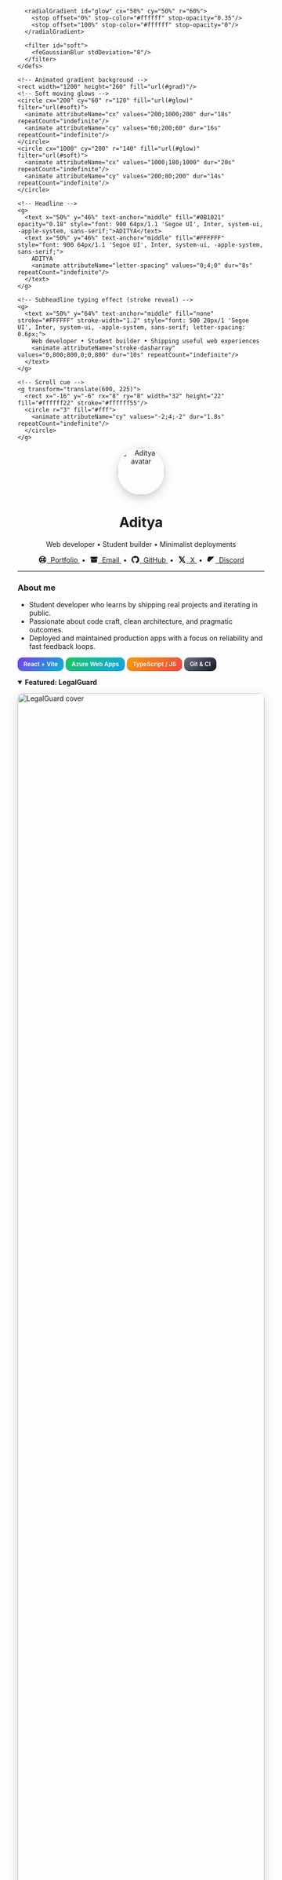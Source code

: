 <!--
Directory suggestion:
  ./assets/banner.png
  ./assets/avatar.png
  ./assets/legalguard-cover.png
  ./assets/project-1.png
  ./assets/project-2.png
  ./assets/project-3.png

  ./assets/icons/github.svg
  ./assets/icons/x.svg
  ./assets/icons/discord.svg
  ./assets/icons/globe.svg
  ./assets/icons/mail.svg

Notes:
- Keep images optimized (≤ 150–300 KB) for fast loading.
- All links below use placeholders so the file contains no external URLs by default.
- Replace '#' with actual links when ready.
-->

<!-- Animated hero banner (pure inline SVG, no external requests) -->
<p align="center">
  <svg width="100%" height="260" viewBox="0 0 1200 260" xmlns="http://www.w3.org/2000/svg" role="img" aria-label="Aditya — Web Developer">
    <defs>
      <linearGradient id="grad" x1="0%" y1="0%" x2="100%" y2="0%">
        <stop offset="0%" stop-color="#7C3AED">
          <animate attributeName="stop-color" values="#7C3AED;#06B6D4;#22C55E;#F59E0B;#7C3AED" dur="12s" repeatCount="indefinite"/>
        </stop>
        <stop offset="100%" stop-color="#06B6D4">
          <animate attributeName="stop-color" values="#06B6D4;#22C55E;#F59E0B;#7C3AED;#06B6D4" dur="12s" repeatCount="indefinite"/>
        </stop>
      </linearGradient>

      <radialGradient id="glow" cx="50%" cy="50%" r="60%">
        <stop offset="0%" stop-color="#ffffff" stop-opacity="0.35"/>
        <stop offset="100%" stop-color="#ffffff" stop-opacity="0"/>
      </radialGradient>

      <filter id="soft">
        <feGaussianBlur stdDeviation="8"/>
      </filter>
    </defs>

    <!-- Animated gradient background -->
    <rect width="1200" height="260" fill="url(#grad)"/>
    <!-- Soft moving glows -->
    <circle cx="200" cy="60" r="120" fill="url(#glow)" filter="url(#soft)">
      <animate attributeName="cx" values="200;1000;200" dur="18s" repeatCount="indefinite"/>
      <animate attributeName="cy" values="60;200;60" dur="16s" repeatCount="indefinite"/>
    </circle>
    <circle cx="1000" cy="200" r="140" fill="url(#glow)" filter="url(#soft)">
      <animate attributeName="cx" values="1000;180;1000" dur="20s" repeatCount="indefinite"/>
      <animate attributeName="cy" values="200;80;200" dur="14s" repeatCount="indefinite"/>
    </circle>

    <!-- Headline -->
    <g>
      <text x="50%" y="46%" text-anchor="middle" fill="#0B1021" opacity="0.18" style="font: 900 64px/1.1 'Segoe UI', Inter, system-ui, -apple-system, sans-serif;">ADITYA</text>
      <text x="50%" y="46%" text-anchor="middle" fill="#FFFFFF" style="font: 900 64px/1.1 'Segoe UI', Inter, system-ui, -apple-system, sans-serif;">
        ADITYA
        <animate attributeName="letter-spacing" values="0;4;0" dur="8s" repeatCount="indefinite"/>
      </text>
    </g>

    <!-- Subheadline typing effect (stroke reveal) -->
    <g>
      <text x="50%" y="64%" text-anchor="middle" fill="none" stroke="#FFFFFF" stroke-width="1.2" style="font: 500 20px/1 'Segoe UI', Inter, system-ui, -apple-system, sans-serif; letter-spacing: 0.6px;">
        Web developer • Student builder • Shipping useful web experiences
        <animate attributeName="stroke-dasharray" values="0,800;800,0;0,800" dur="10s" repeatCount="indefinite"/>
      </text>
    </g>

    <!-- Scroll cue -->
    <g transform="translate(600, 225)">
      <rect x="-16" y="-6" rx="8" ry="8" width="32" height="22" fill="#ffffff22" stroke="#ffffff55"/>
      <circle r="3" fill="#fff">
        <animate attributeName="cy" values="-2;4;-2" dur="1.8s" repeatCount="indefinite"/>
      </circle>
    </g>
  </svg>
</p>

<!-- Avatar + name block -->
<p align="center">
  <img src="./assets/avatar.png" alt="Aditya avatar" width="96" height="96" style="border-radius: 50%; box-shadow: 0 6px 18px rgba(0,0,0,0.2);" />
</p>

<h1 align="center">Aditya</h1>
<p align="center">Web developer • Student builder • Minimalist deployments</p>

<!-- Social row (inline SVG icons, links left as '#') -->
<p align="center">
  <a href="#" title="Portfolio">
    <!-- Globe icon -->
    <svg width="18" height="18" viewBox="0 0 24 24" role="img" aria-label="Website" style="vertical-align: -3px;">
      <path fill="currentColor" d="M12 2a10 10 0 1 0 .001 20.001A10 10 0 0 0 12 2zm0 2c1.9 0 3.63.66 5 1.76C15.9 7.06 14.07 8 12 8s-3.9-.94-5-2.24A7.95 7.95 0 0 1 12 4zm0 16a7.95 7.95 0 0 1-5-1.76C8.1 16.94 9.93 16 12 16s3.9.94 5 2.24A7.95 7.95 0 0 1 12 20zm-7-8c0-.69.1-1.36.29-2h3.42A17.2 17.2 0 0 0 8 12c0 .69.05 1.36.14 2H5.29A7.97 7.97 0 0 1 5 12zm11.86-2h3.42c.18.64.29 1.31.29 2s-.1 1.36-.29 2h-3.42c.09-.64.14-1.31.14-2s-.05-1.36-.14-2zM10 12c0-.74.05-1.43.14-2h3.72c.09.57.14 1.26.14 2s-.05 1.43-.14 2H10.14A18.9 18.9 0 0 1 10 12z"/>
    </svg>
    <span>&nbsp;Portfolio</span>
  </a>
  &nbsp;•&nbsp;
  <a href="#" title="Email">
    <!-- Mail icon -->
    <svg width="18" height="18" viewBox="0 0 24 24" role="img" aria-label="Email" style="vertical-align: -3px;">
      <path fill="currentColor" d="M20 4H4a2 2 0 0 0-2 2v1.2l10 5.6 10-5.6V6a2 2 0 0 0-2-2zm0 5.4-8 4.4-8-4.4V18a2 2 0 0 0 2 2h12a2 2 0 0 0 2-2V9.4z"/>
    </svg>
    <span>&nbsp;Email</span>
  </a>
  &nbsp;•&nbsp;
  <a href="#" title="GitHub">
    <!-- GitHub icon -->
    <svg width="18" height="18" viewBox="0 0 24 24" role="img" aria-label="GitHub" style="vertical-align: -3px;">
      <path fill="currentColor" d="M12 2a10 10 0 0 0-3.16 19.49c.5.09.68-.22.68-.48v-1.68c-2.78.6-3.37-1.17-3.37-1.17-.45-1.15-1.11-1.45-1.11-1.45-.9-.62.07-.61.07-.61 1 .07 1.53 1.05 1.53 1.05.89 1.53 2.34 1.09 2.91.83.09-.64.35-1.09.63-1.34-2.22-.25-4.56-1.11-4.56-4.96 0-1.09.39-1.98 1.03-2.68-.1-.26-.45-1.3.1-2.7 0 0 .84-.27 2.75 1.02a9.5 9.5 0 0 1 5 0c1.91-1.29 2.75-1.02 2.75-1.02.55 1.4.2 2.44.1 2.7.64.7 1.03 1.59 1.03 2.68 0 3.86-2.34 4.71-4.57 4.96.36.31.68.92.68 1.86v2.75c0 .27.18.58.69.48A10 10 0 0 0 12 2z"/>
    </svg>
    <span>&nbsp;GitHub</span>
  </a>
  &nbsp;•&nbsp;
  <a href="#" title="X">
    <!-- X icon -->
    <svg width="18" height="18" viewBox="0 0 24 24" role="img" aria-label="X" style="vertical-align: -3px;">
      <path fill="currentColor" d="M17.37 3H20l-5.61 6.4L21.5 21h-6.11l-4.27-5.6L5.9 21H3.26l6.03-6.88L2.5 3h6.21l3.86 5.15L17.37 3zm-1.08 16h1.69L8.76 5h-1.7l9.23 14z"/>
    </svg>
    <span>&nbsp;X</span>
  </a>
  &nbsp;•&nbsp;
  <a href="#" title="Discord">
    <!-- Discord icon -->
    <svg width="18" height="18" viewBox="0 0 24 24" role="img" aria-label="Discord" style="vertical-align: -3px;">
      <path fill="currentColor" d="M20.3 4.37a18.4 18.4 0 0 0-4.62-1.42c-.2.37-.42.88-.58 1.27-1.68-.25-3.36-.25-5.04 0-.17-.4-.37-.9-.58-1.27a18.28 18.28 0 0 0-4.61 1.43C2.38 8.06 1.76 11.66 2 15.21a18.54 18.54 0 0 0 5.66 2.86c.46-.63.87-1.3 1.23-2.01- .68-.26-1.32-.6-1.92-1.02.16-.12.32-.25.48-.38 3.7 1.73 7.7 1.73 11.39 0 .16.13.32.26.48.39-.6.41-1.24.75-1.91 1 .36.71.77 1.39 1.23 2.02 2.06-.66 3.96-1.69 5.65-2.86.25-3.66-.37-7.26-2.59-10.84zM9.5 13.73c-.84 0-1.52-.77-1.52-1.72 0-.95.68-1.72 1.52-1.72.85 0 1.53.77 1.53 1.72 0 .95-.68 1.72-1.53 1.72zm5 0c-.85 0-1.53-.77-1.53-1.72 0-.95.68-1.72 1.53-1.72.84 0 1.52.77 1.52 1.72 0 .95-.68 1.72-1.52 1.72z"/>
    </svg>
    <span>&nbsp;Discord</span>
  </a>
</p>

---

<!-- About -->
### About me

- Student developer who learns by shipping real projects and iterating in public.  
- Passionate about code craft, clean architecture, and pragmatic outcomes.  
- Deployed and maintained production apps with a focus on reliability and fast feedback loops.  

<!-- Animated badges (pure HTML, CSS-style inline via attributes) -->
<p>
  <span style="display:inline-block;padding:8px 12px;border-radius:10px;background:linear-gradient(135deg,#7C3AED,#06B6D4);color:#fff;font:600 12px/1 Inter,system-ui;">React + Vite</span>
  <span style="display:inline-block;padding:8px 12px;border-radius:10px;background:linear-gradient(135deg,#22C55E,#0EA5E9);color:#fff;font:600 12px/1 Inter,system-ui;">Azure Web Apps</span>
  <span style="display:inline-block;padding:8px 12px;border-radius:10px;background:linear-gradient(135deg,#F59E0B,#EF4444);color:#fff;font:600 12px/1 Inter,system-ui;">TypeScript / JS</span>
  <span style="display:inline-block;padding:8px 12px;border-radius:10px;background:linear-gradient(135deg,#6B7280,#111827);color:#fff;font:600 12px/1 Inter,system-ui;">Git & CI</span>
</p>

<!-- Collapsible sections -->
<details open>
  <summary><b>Featured: LegalGuard</b></summary>

  <p align="left">
    <img src="./assets/legalguard-cover.png" alt="LegalGuard cover" width="100%" style="border-radius: 12px; box-shadow: 0 8px 24px rgba(0,0,0,0.15);" />
  </p>

  - Stack: React + Vite • Azure Web Apps  
  - Focus: reliability, clear DX, and simple, maintainable deployments  
  - Link: add your live URL here in plain text when ready  
</details>

<details>
  <summary><b>Projects</b></summary>

  <table>
    <tr>
      <td width="33%">
        <img src="./assets/project-1.png" alt="Project 1" width="100%" style="border-radius: 10px;" />
        <h4>Project One</h4>
        <p>Short description of problem, approach, and result.</p>
      </td>
      <td width="33%">
        <img src="./assets/project-2.png" alt="Project 2" width="100%" style="border-radius: 10px;" />
        <h4>Project Two</h4>
        <p>Short description with measurable outcome if possible.</p>
      </td>
      <td width="33%">
        <img src="./assets/project-3.png" alt="Project 3" width="100%" style="border-radius: 10px;" />
        <h4>Project Three</h4>
        <p>Short description highlighting performance/UX improvements.</p>
      </td>
    </tr>
  </table>
</details>

<details>
  <summary><b>Tech stack</b></summary>

  <p>
    <span style="display:inline-block;margin:6px;padding:10px 12px;border-radius:12px;background:#0B1021;color:#E5E7EB;font:600 12px/1 Inter;">React</span>
    <span style="display:inline-block;margin:6px;padding:10px 12px;border-radius:12px;background:#0B1021;color:#E5E7EB;font:600 12px/1 Inter;">Vite</span>
    <span style="display:inline-block;margin:6px;padding:10px 12px;border-radius:12px;background:#0B1021;color:#E5E7EB;font:600 12px/1 Inter;">TypeScript</span>
    <span style="display:inline-block;margin:6px;padding:10px 12px;border-radius:12px;background:#0B1021;color:#E5E7EB;font:600 12px/1 Inter;">JavaScript</span>
    <span style="display:inline-block;margin:6px;padding:10px 12px;border-radius:12px;background:#0B1021;color:#E5E7EB;font:600 12px/1 Inter;">HTML</span>
    <span style="display:inline-block;margin:6px;padding:10px 12px;border-radius:12px;background:#0B1021;color:#E5E7EB;font:600 12px/1 Inter;">CSS</span>
    <span style="display:inline-block;margin:6px;padding:10px 12px;border-radius:12px;background:#0B1021;color:#E5E7EB;font:600 12px/1 Inter;">Tailwind</span>
    <span style="display:inline-block;margin:6px;padding:10px 12px;border-radius:12px;background:#0B1021;color:#E5E7EB;font:600 12px/1 Inter;">Git</span>
  </p>
</details>

<details>
  <summary><b>Activity & fun</b></summary>

  <!-- Local placeholder images; add generated assets later if desired -->
  <p>
    <img src="./assets/stats.png" alt="Stats card" height="160" />
    <img src="./assets/streak.png" alt="Streak card" height="160" />
  </p>

  <!-- Animated wave separator -->
  <p align="center">
    <svg width="100%" height="80" viewBox="0 0 1200 120" preserveAspectRatio="none" xmlns="http://www.w3.org/2000/svg">
      <path d="M0,0V46.29c47.29,22,103.74,29,158,17,70.36-15.4,136-57.87,206-73,53.68-11.68,109,3.39,161,21s100.68,38.72,157,43c86,6.49,172-17.61,258-35V0Z" opacity=".25" fill="#7C3AED"></path>
      <path d="M0,0V15.81C47.29,37.8,103.74,49.5,158,42.5c70.36-9.3,136-49,206-62,53.68-9.91,109,2.88,161,17.83S626.68,31.44,683,34c86,3.21,172-13.05,258-25.95V0Z" opacity=".5" fill="#06B6D4"></path>
      <path d="M0,0V5.63C47.29,25.29,103.74,36.06,158,32c70.36-5.08,136-40.47,206-51,53.68-7.72,109,2.24,161,13.83S626.68,12.11,683,14c86,1.29,172-7.78,258-15.62V0Z" fill="#22C55E"></path>
    </svg>
  </p>
</details>

---

<!-- Contact (plain text to avoid external links) -->
### Contact

- Email: adityaburi11[at]gmail[dot]com  
- Portfolio: legalguard[dot]me  
- Discord: add your numeric ID or username here  

<!-- Footer quote -->
> Code is a craft; progress comes from building, shipping, and iterating in public.

<!-- End -->
